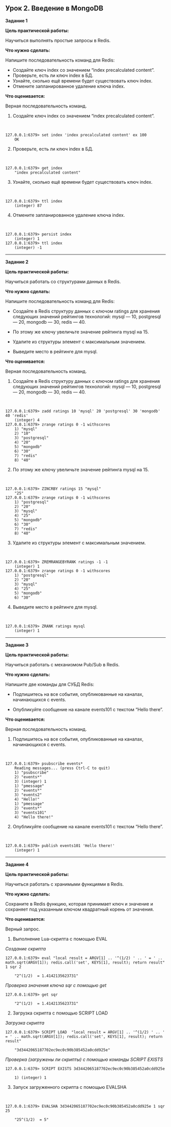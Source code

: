 
## Урок 2. Введение в MongoDB

**Задание 1**

**Цель практической работы:**

Научиться выполнять простые запросы в Redis.

**Что нужно сделать:**

Напишите последовательность команд для Redis:
* Создайте ключ index со значением “index precalculated content”.
* Проверьте, есть ли ключ index в БД.
* Узнайте, сколько ещё времени будет существовать ключ index.
* Отмените запланированное удаление ключа index.

**Что оценивается:**

Верная последовательность команд.

1. Создайте ключ index со значением “index precalculated content”.

<br>

    127.0.0.1:6379> set index 'index precalculated content' ex 100
        OK



2.	Проверьте, есть ли ключ index в БД.

<br>

    127.0.0.1:6379> get index
        "index precalculated content"

3.	Узнайте, сколько ещё времени будет существовать ключ index.


<br>

    127.0.0.1:6379> ttl index
        (integer) 87

4.	Отмените запланированное удаление ключа index.


<br>

    127.0.0.1:6379> persist index
        (integer) 1
    127.0.0.1:6379> ttl index
        (integer) -1


---

**Задание 2**

**Цель практической работы:**

Научиться работать со структурами данных в Redis.

**Что нужно сделать:**

Напишите последовательность команд для Redis:

* Создайте в Redis структуру данных с ключом ratings для хранения следующих значений рейтингов технологий: mysql — 10, postgresql — 20, mongodb — 30, redis — 40.

* По этому же ключу увеличьте значение рейтинга mysql на 15.

* Удалите из структуры элемент с максимальным значением.

* Выведите место в рейтинге для mysql.

**Что оценивается:**

Верная последовательность команд.



1.	Создайте в Redis структуру данных с ключом ratings для хранения следующих значений рейтингов технологий: mysql — 10, postgresql — 20, mongodb — 30, redis — 40. 

<br>

    127.0.0.1:6379> zadd ratings 10 'mysql' 20 'postgresql' 30 'mongodb' 40 'redis'
        (integer) 4
    127.0.0.1:6379> zrange ratings 0 -1 withscores
        1) "mysql"
        2) "10"
        3) "postgresql"
        4) "20"
        5) "mongodb"
        6) "30"
        7) "redis"
        8) "40"

2.	По этому же ключу увеличьте значение рейтинга mysql на 15.

<br>

    127.0.0.1:6379> ZINCRBY ratings 15 "mysql"
        "25"
    127.0.0.1:6379> zrange ratings 0 -1 withscores
        1) "postgresql"
        2) "20"
        3) "mysql"
        4) "25"
        5) "mongodb"
        6) "30"
        7) "redis"
        8) "40"

3. Удалите из структуры элемент с максимальным значением.

<br>

    127.0.0.1:6379> ZREMRANGEBYRANK ratings -1 -1
        (integer) 1
    127.0.0.1:6379> zrange ratings 0 -1 withscores
        1) "postgresql"
        2) "20"
        3) "mysql"
        4) "25"
        5) "mongodb"
        6) "30"

4.	Выведите место в рейтинге для mysql.

<br>

    127.0.0.1:6379> ZRANK ratings mysql
        (integer) 1 

---

**Задание 3**

**Цель практической работы:**

Научиться работать с механизмом Pub/Sub в Redis.

**Что нужно сделать:**

Напишите две команды для СУБД Redis:

* Подпишитесь на все события, опубликованные на каналах, начинающихся с events.

* Опубликуйте сообщение на канале events101 с текстом “Hello there”.

**Что оценивается:**

Верная последовательность команд.


1.	Подпишитесь на все события, опубликованные на каналах, начинающихся с events.

<br>

    127.0.0.1:6379> psubscribe events*
        Reading messages... (press Ctrl-C to quit)
        1) "psubscribe"
        2) "events*"
        3) (integer) 1
        1) "pmessage"
        2) "events*"
        3) "events2"
        4) "Hello!"
        1) "pmessage"
        2) "events*"
        3) "events101"
        4) "Hello there!"

2.	Опубликуйте сообщение на канале events101 с текстом “Hello there”.

<br>

    127.0.0.1:6379> publish events101 'Hello there!'
        (integer) 1

---

**Задание 4**

**Цель практической работы:**

Научиться работать с хранимыми функциями в Redis.

**Что нужно сделать:**

Сохраните в Redis функцию, которая принимает ключ и значение и сохраняет под указанным ключом квадратный корень от значения.

**Что оценивается:**

Верный запрос.


1.	Выполнение Lua-скрипта с помощью EVAL

*Создание скрипта*


    127.0.0.1:6379> eval "local result = ARGV[1] .. '^(1/2) ' .. ' = ' .. math.sqrt(ARGV[1]); redis.call('set', KEYS[1], result); return result" 1 sqr 2

        "2^(1/2)  = 1.4142135623731"

*Проверка значения ключа sqr с помощью get*

    127.0.0.1:6379> get sqr

        "2^(1/2)  = 1.4142135623731"

2.	Загрузка скрипта с помощью SCRIPT LOAD

*Загрузка скрипта*

    127.0.0.1:6379> SCRIPT LOAD  "local result = ARGV[1] .. '^(1/2) ' .. ' = ' .. math.sqrt(ARGV[1]); redis.call('set', KEYS[1], result); return result"
        
        "3d3442065187702ec9ec0c90b385452a0cdd925e"

*Проверка (загружены ли скрипты) с помощью команды SCRIPT EXISTS*


    127.0.0.1:6379> SCRIPT EXISTS 3d3442065187702ec9ec0c90b385452a0cdd925e
        
        1) (integer) 1

3.	Запуск загруженного скрипта с помощью EVALSHA

<br>

    127.0.0.1:6379> EVALSHA 3d3442065187702ec9ec0c90b385452a0cdd925e 1 sqr 25
        
        "25^(1/2)  = 5"


    